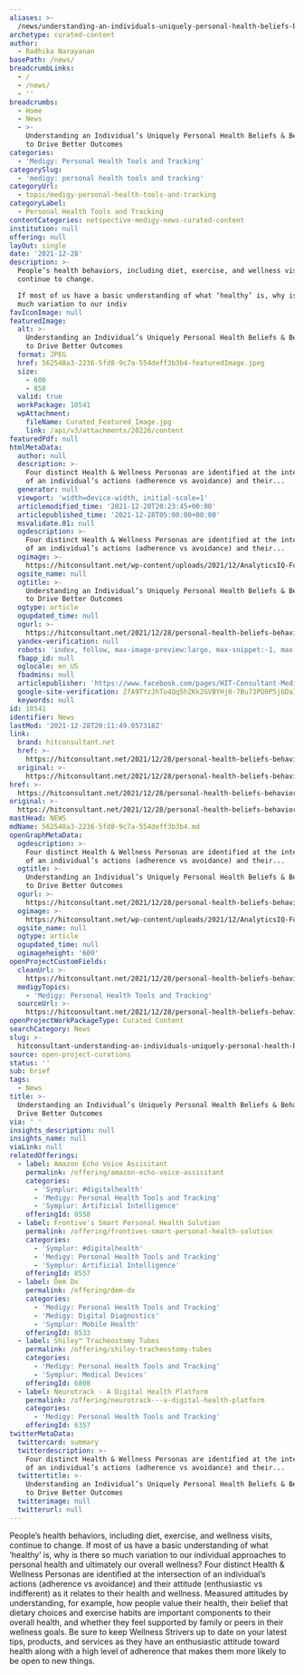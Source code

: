 ```yaml
---
aliases: >-
  /news/understanding-an-individuals-uniquely-personal-health-beliefs-behaviors-to-drive-better-outcomes
archetype: curated-content
author:
  - Radhika Narayanan
basePath: /news/
breadcrumbLinks:
  - /
  - /news/
  - ''
breadcrumbs:
  - Home
  - News
  - >-
    Understanding an Individual’s Uniquely Personal Health Beliefs & Behaviors
    to Drive Better Outcomes
categories:
  - 'Medigy: Personal Health Tools and Tracking'
categorySlug:
  - 'medigy: personal health tools and tracking'
categoryUrl:
  - topic/medigy-personal-health-tools-and-tracking
categoryLabel:
  - Personal Health Tools and Tracking
contentCategories: netspective-medigy-news-curated-content
institution: null
offering: null
layOut: single
date: '2021-12-28'
description: >-
  People’s health behaviors, including diet, exercise, and wellness visits,
  continue to change.

  If most of us have a basic understanding of what ‘healthy’ is, why is there so
  much variation to our indiv
favIconImage: null
featuredImage:
  alt: >-
    Understanding an Individual’s Uniquely Personal Health Beliefs & Behaviors
    to Drive Better Outcomes
  format: JPEG
  href: 562548a3-2236-5fd8-9c7a-554deff3b3b4-featuredImage.jpeg
  size:
    - 600
    - 850
  valid: true
  workPackage: 10541
  wpAttachment:
    fileName: Curated_Featured_Image.jpg
    link: /api/v3/attachments/20226/content
featuredPdf: null
htmlMetaData:
  author: null
  description: >-
    Four distinct Health & Wellness Personas are identified at the intersection
    of an individual’s actions (adherence vs avoidance) and their...
  generator: null
  viewport: 'width=device-width, initial-scale=1'
  articlemodified_time: '2021-12-20T20:23:45+00:00'
  articlepublished_time: '2021-12-28T05:00:00+00:00'
  msvalidate.01: null
  ogdescription: >-
    Four distinct Health & Wellness Personas are identified at the intersection
    of an individual’s actions (adherence vs avoidance) and their...
  ogimage: >-
    https://hitconsultant.net/wp-content/uploads/2021/12/AnalyticsIQ-Founder-CEO-Dave-Kelly.jpg
  ogsite_name: null
  ogtitle: >-
    Understanding an Individual’s Uniquely Personal Health Beliefs & Behaviors
    to Drive Better Outcomes
  ogtype: article
  ogupdated_time: null
  ogurl: >-
    https://hitconsultant.net/2021/12/28/personal-health-beliefs-behaviors-to-drive-better-outcomes/
  yandex-verification: null
  robots: 'index, follow, max-image-preview:large, max-snippet:-1, max-video-preview:-1'
  fbapp_id: null
  oglocale: en_US
  fbadmins: null
  articlepublisher: 'https://www.facebook.com/pages/HIT-Consultant-Media/302199219847409'
  google-site-verification: ZfA9TYzJhTo4Qq5hZKk2GVBYHj0-7Bu73PO0P5jbDaI
  keywords: null
id: 10541
identifier: News
lastMod: '2021-12-28T20:11:49.057318Z'
link:
  brand: hitconsultant.net
  href: >-
    https://hitconsultant.net/2021/12/28/personal-health-beliefs-behaviors-to-drive-better-outcomes/#.Yctt52jP1PY
  original: >-
    https://hitconsultant.net/2021/12/28/personal-health-beliefs-behaviors-to-drive-better-outcomes/#.Yctt52jP1PY
href: >-
  https://hitconsultant.net/2021/12/28/personal-health-beliefs-behaviors-to-drive-better-outcomes/#.Yctt52jP1PY
original: >-
  https://hitconsultant.net/2021/12/28/personal-health-beliefs-behaviors-to-drive-better-outcomes/#.Yctt52jP1PY
mastHead: NEWS
mdName: 562548a3-2236-5fd8-9c7a-554deff3b3b4.md
openGraphMetaData:
  ogdescription: >-
    Four distinct Health & Wellness Personas are identified at the intersection
    of an individual’s actions (adherence vs avoidance) and their...
  ogtitle: >-
    Understanding an Individual’s Uniquely Personal Health Beliefs & Behaviors
    to Drive Better Outcomes
  ogurl: >-
    https://hitconsultant.net/2021/12/28/personal-health-beliefs-behaviors-to-drive-better-outcomes/
  ogimage: >-
    https://hitconsultant.net/wp-content/uploads/2021/12/AnalyticsIQ-Founder-CEO-Dave-Kelly.jpg
  ogsite_name: null
  ogtype: article
  ogupdated_time: null
  ogimageheight: '600'
openProjectCustomFields:
  cleanUrl: >-
    https://hitconsultant.net/2021/12/28/personal-health-beliefs-behaviors-to-drive-better-outcomes/#.Yctt52jP1PY
  medigyTopics:
    - 'Medigy: Personal Health Tools and Tracking'
  sourceUrl: >-
    https://hitconsultant.net/2021/12/28/personal-health-beliefs-behaviors-to-drive-better-outcomes/#.Yctt52jP1PY
openProjectWorkPackageType: Curated Content
searchCategory: News
slug: >-
  hitconsultant-understanding-an-individuals-uniquely-personal-health-beliefs-behaviors-to-drive-better-outcomes
source: open-project-curations
status: ''
sub: brief
tags:
  - News
title: >-
  Understanding an Individual’s Uniquely Personal Health Beliefs & Behaviors to
  Drive Better Outcomes
via: ' '
insights_description: null
insights_name: null
viaLink: null
relatedOfferings:
  - label: Amazon Echo Voice Assisitant
    permalink: /offering/amazon-echo-voice-assisitant
    categories:
      - 'Symplur: #digitalhealth'
      - 'Medigy: Personal Health Tools and Tracking'
      - 'Symplur: Artificial Intelligence'
    offeringId: 8558
  - label: Frontive's Smart Personal Health Solution
    permalink: /offering/frontives-smart-personal-health-solution
    categories:
      - 'Symplur: #digitalhealth'
      - 'Medigy: Personal Health Tools and Tracking'
      - 'Symplur: Artificial Intelligence'
    offeringId: 8557
  - label: Dem Dx
    permalink: /offering/dem-dx
    categories:
      - 'Medigy: Personal Health Tools and Tracking'
      - 'Medigy: Digital Diagnostics'
      - 'Symplur: Mobile Health'
    offeringId: 8533
  - label: Shiley™ Tracheostomy Tubes
    permalink: /offering/shiley-tracheostomy-tubes
    categories:
      - 'Medigy: Personal Health Tools and Tracking'
      - 'Symplur: Medical Devices'
    offeringId: 6808
  - label: Neurotrack - A Digital Health Platform
    permalink: /offering/neurotrack---a-digital-health-platform
    categories:
      - 'Medigy: Personal Health Tools and Tracking'
    offeringId: 6357
twitterMetaData:
  twittercard: summary
  twitterdescription: >-
    Four distinct Health & Wellness Personas are identified at the intersection
    of an individual’s actions (adherence vs avoidance) and their...
  twittertitle: >-
    Understanding an Individual’s Uniquely Personal Health Beliefs & Behaviors
    to Drive Better Outcomes
  twitterimage: null
  twitterurl: null
---
```

<p>People’s health behaviors, including diet, exercise, and wellness visits, continue to change.
If most of us have a basic understanding of what ‘healthy’ is, why is there so much variation to our individual approaches to personal health and ultimately our overall wellness?
Four distinct Health &amp; Wellness Personas are identified at the intersection of an individual’s actions (adherence vs avoidance) and their attitude (enthusiastic vs indifferent) as it relates to their health and wellness.
Measured attitudes by understanding, for example, how people value their health, their belief that dietary choices and exercise habits are important components to their overall health, and whether they feel supported by family or peers in their wellness goals.
Be sure to keep Wellness Strivers up to date on your latest tips, products, and services as they have an enthusiastic attitude toward health along with a high level of adherence that makes them more likely to be open to new things.</p>